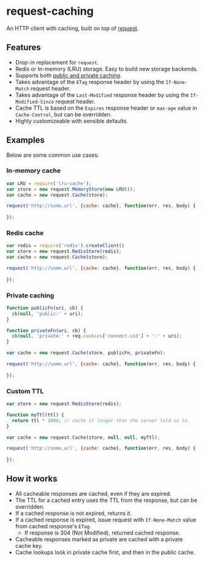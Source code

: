 # request-caching

An HTTP client with caching, built on top of [request](https://github.com/mikeal/request).

## Features

* Drop-in replacement for `request`.
* Redis or In-memory (LRU) storage. Easy to build new storage backends.
* Supports both [public and private caching](http://www.w3.org/Protocols/rfc2616/rfc2616-sec14.html#sec14.9.1).
* Takes advantage of the `ETag` response header by using the `If-None-Match` request header.
* Takes advantage of the `Last-Modified` response header by using the `If-Modified-Since` request header.
* Cache TTL is based on the `Expires` response header or `max-age` value in `Cache-Control`, but can be overridden.
* Highly customizeable with sensible defaults.

## Examples

Below are some common use cases:

### In-memory cache

```javascript
var LRU = require('lru-cache');
var store = new request.MemoryStore(new LRU());
var cache = new request.Cache(store);

request('http://some.url', {cache: cache}, function(err, res, body) {
  
});
```

### Redis cache

```javascript
var redis = require('redis').createClient()
var store = new request.RedisStore(redis);
var cache = new request.Cache(store);

request('http://some.url', {cache: cache}, function(err, res, body) {
  
});
```

### Private caching

```javascript
function publicFn(uri, cb) {
  cb(null, 'public:' + uri);
}

function privateFn(uri, cb) {
  cb(null, 'private:' + req.cookies['connect.sid'] + ':' + uri);
}

var cache = new request.Cache(store, publicFn, privateFn);

request('http://some.url', {cache: cache}, function(err, res, body) {
  
});
```

### Custom TTL

```javascript
var store = new request.RedisStore(redis);

function myTtl(ttl) {
  return ttl * 1000; // cache it longer than the server told us to.
}

var cache = new request.Cache(store, null, null, myTtl);

request('http://some.url', {cache: cache}, function(err, res, body) {
  
});
```

## How it works

* All cacheable responses are cached, even if they are expired.
* The TTL for a cached entry uses the TTL from the response, but can be overridden.
* If a cached response is not expired, returns it.
* If a cached response is expired, issue request with `If-None-Match` value from cached response's `ETag`.
  * If response is 304 (Not Modified), returned cached response.
* Cacheable responses marked as private are cached with a private cache key.
* Cache lookups look in private cache first, and then in the public cache.
